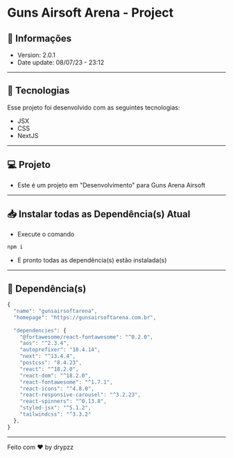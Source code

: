 # Guns Airsoft Arena - Project

## 📰 Informações

- Version: 2.0.1
- Date update: 08/07/23 - 23:12

---

## 🚀 Tecnologias

Esse projeto foi desenvolvido com as seguintes tecnologias:

- JSX
- CSS
- NextJS

---

## 💻 Projeto

- Este é um projeto em "Desenvolvimento" para Guns Arena Airsoft

---

## 📥 Instalar todas as Dependência(s) Atual

- Execute o comando
```cmd
npm i
```
- E pronto todas as dependência(s) estão instalada(s)

---

## 📂 Dependência(s)

```js
{
  "name": "gunsairsoftarena",
  "homepage": "https://gunsairsoftarena.com.br",
    
  "dependencies": {
    "@fortawesome/react-fontawesome": "^0.2.0",
    "aos": "^2.3.4",
    "autoprefixer": "10.4.14",
    "next": "^13.4.4",
    "postcss": "8.4.23",
    "react": "^18.2.0",
    "react-dom": "^18.2.0",
    "react-fontawesome": "^1.7.1",
    "react-icons": "^4.8.0",
    "react-responsive-carousel": "^3.2.23",
    "react-spinners": "^0.13.8",
    "styled-jsx": "^5.1.2",
    "tailwindcss": "^3.3.2"
  },
}
```

---

Feito com ♥ by drypzz
